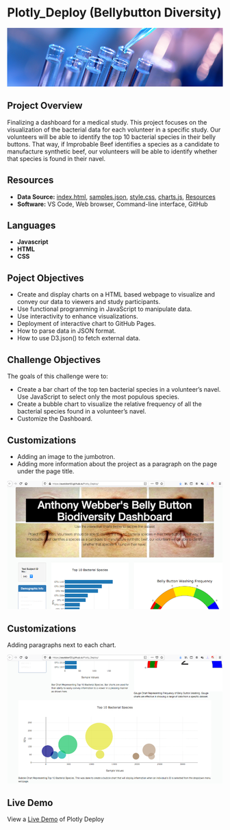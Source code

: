 # Plotly_Deploy (Bellybutton Diversity)

![UFOs](Resources/banner.png)

## Project Overview
Finalizing a dashboard for a medical study. This project focuses on the visualization of the bacterial data for each volunteer in a specific study. Our volunteers will be able to identify the top 10 bacterial species in their belly buttons. That way, if Improbable Beef identifies a species as a candidate to manufacture synthetic beef, our volunteers will be able to identify whether that species is found in their navel.

## Resources  
- **Data Source:** [index.html](/index.html), [samples.json](/samples.json), [style.css](/style.css), [charts.js](/charts.js), [Resources](/Resources)
- **Software:** VS Code, Web browser, Command-line interface, GitHub


## Languages 
- **Javascript**
- **HTML**
- **CSS**

## Poject Objectives  
- Create and display charts on a HTML based webpage to visualize and convey our data to viewers and study participants.
- Use functional programming in JavaScript to manipulate data.
- Use interactivity to enhance visualizations.
- Deployment of interactive chart to GitHub Pages. 
- How to parse data in JSON format.
- How to use D3.json() to fetch external data.

## Challenge Objectives  
The goals of this challenge were to:
- Create a bar chart of the top ten bacterial species in a volunteer’s navel. Use JavaScript to select only the most populous species.
- Create a bubble chart to visualize the relative frequency of all the bacterial species found in a volunteer’s navel.
- Customize the Dashboard. 

## Customizations
- Adding an image to the jumbotron. 
- Adding more information about the project as a paragraph on the page under the page title.

![Webpage Demo 1](Resources/WebpageDemo1.png)

## Customizations
 Adding paragraphs next to each chart.
 
![Webpage Demo 2](Resources/WebpageDemo2.png)

## Live Demo
View a [Live Demo](https://awebber00.github.io/Plotly_Deploy/) of Plotly Deploy
